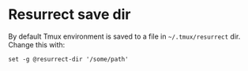 # Resurrect save dir

By default Tmux environment is saved to a file in `~/.tmux/resurrect` dir.
Change this with:

    set -g @resurrect-dir '/some/path'
